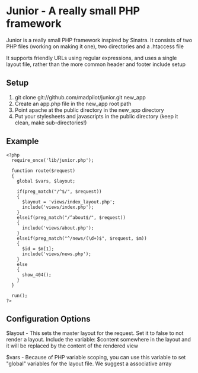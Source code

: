 Junior - A really small PHP framework
=====================================

Junior is a really small PHP framework inspired by Sinatra. It consists of two PHP files (working on making it one), two directories and a .htaccess file

It supports friendly URLs using regular expressions, and uses a single layout file, rather than the more common header and footer include setup

Setup
-----

1. git clone git://github.com/madpilot/junior.git new_app
2. Create an app.php file in the new_app root path
3. Point apache at the public directory in the new_app directory
4. Put your stylesheets and javascripts in the public directory (keep it clean, make sub-directories!)

Example
-------

    <?php
      require_once('lib/junior.php');
      
      function route($request)
      {
        global $vars, $layout;

        if(preg_match("/^$/", $request))
        {
          $layout = 'views/index_layout.php';
          include('views/index.php');
        }
        elseif(preg_match("/^about$/", $request))
        {
          include('views/about.php');
        }
        elseif(preg_match("^/news/(\d+)$", $request, $m))
        {
          $id = $m[1];
          include('views/news.php');
        }
        else
        {
          show_404();
        }
      }
     
      run();
    ?>

Configuration Options
---------------------

$layout - This sets the master layout for the request. Set it to false to not render a layout. Include the variable: $content somewhere in the layout and it will be replaced by the content of the rendered view

$vars - Because of PHP variable scoping, you can use this variable to set "global" variables for the layout file. We suggest a associative array
